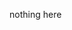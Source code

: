 nothing here

<!---
alexeeekov/alexeeekov is a ✨ special ✨ repository because its `README.md` (this file) appears on your GitHub profile.
You can click the Preview link to take a look at your changes.
--->

